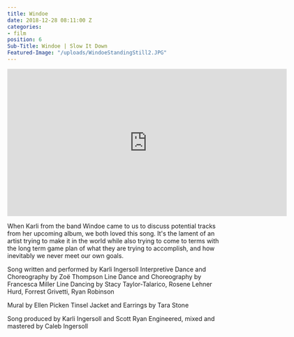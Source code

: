 ```yaml
---
title: Windoe
date: 2018-12-28 08:11:00 Z
categories:
- film
position: 6
Sub-Title: Windoe | Slow It Down
Featured-Image: "/uploads/WindoeStandingStill2.JPG"
---
```


<iframe src="https://player.vimeo.com/video/288082837" width="640" height="337" frameborder="0" allowfullscreen></iframe>

When Karli from the band Windoe came to us to discuss potential tracks from her upcoming album, we both loved this song. It's the lament of an artist trying to make it in the world while also trying to come to terms with the long term game plan of what they are trying to accomplish, and how inevitably we never meet our own goals. 

Song written and performed by Karli Ingersoll
Interpretive Dance and Choreography by Zoë Thompson
Line Dance and Choreography by Francesca Miller
Line Dancing by Stacy Taylor-Talarico, Rosene Lehner Hurd, Forrest Grivetti, Ryan Robinson

Mural by Ellen Picken
Tinsel Jacket and Earrings by Tara Stone

Song produced by Karli Ingersoll and Scott Ryan
Engineered, mixed and mastered by Caleb Ingersoll

